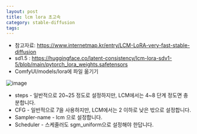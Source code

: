 ```yaml
---
layout: post
title: lcm lora 초고속
category: stable-diffusion
tags: 
---
```


* 참고자료: https://www.internetmap.kr/entry/LCM-LoRA-very-fast-stable-diffusion
* sd1.5 : https://huggingface.co/latent-consistency/lcm-lora-sdv1-5/blob/main/pytorch_lora_weights.safetensors
* ComfyUI/models/lora에 파일 옮기기

![image](https://github.com/gunug/gunug.github.io/assets/52345276/0721819a-8311-4b10-86bd-4c1d51e15e59)

* steps - 일반적으로 20~25 정도로 설정하지만, LCM에서는 4~8 단계 정도면 충분합니다.
* CFG - 일반적으로 7을 사용하지만, LCM에서는 2 이하로 낮은 밗으로 설정합니다.
* Sampler-name - lcm 으로 설정합니다.
* Scheduler - 스케줄러도 sgm_uniform으로 설정해야 한답니다.

